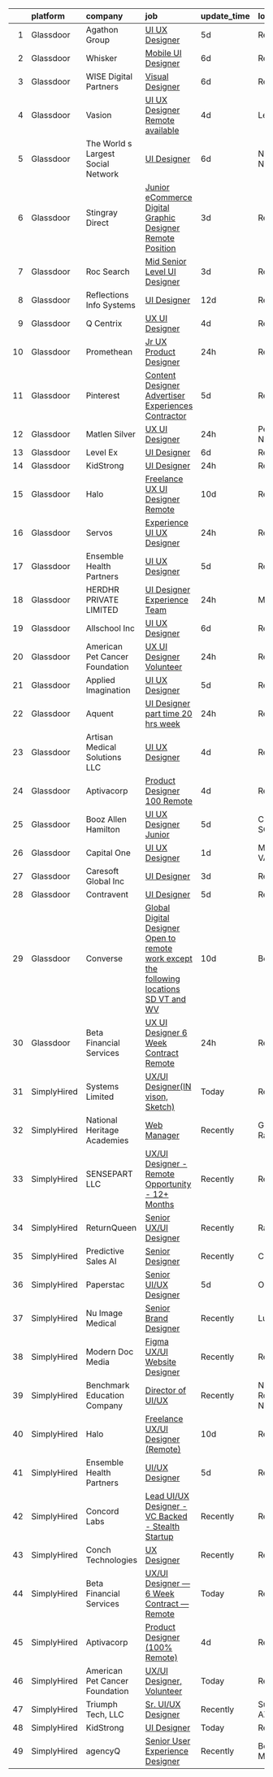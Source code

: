 

|    | platform    | company                            | job                                                                                                                                                                                                                                                                                                                                                                                                                                                                                                                                                                                                                                                                                                                                                                                                                                                                                                                                                | update_time   | location         |
|---:|:------------|:-----------------------------------|:---------------------------------------------------------------------------------------------------------------------------------------------------------------------------------------------------------------------------------------------------------------------------------------------------------------------------------------------------------------------------------------------------------------------------------------------------------------------------------------------------------------------------------------------------------------------------------------------------------------------------------------------------------------------------------------------------------------------------------------------------------------------------------------------------------------------------------------------------------------------------------------------------------------------------------------------------|:--------------|:-----------------|
|  1 | Glassdoor   | Agathon Group                      | [UI UX Designer](https://www.glassdoor.com/partner/jobListing.htm?pos=122&ao=1136043&s=58&guid=000001813cf0cad78f9128e1eb795b5a&src=GD_JOB_AD&t=SR&vt=w&ea=1&cs=1_cc56e215&cb=1654584822827&jobListingId=1007910470281&jrtk=3-0-1g4uf1io6pv2k801-1g4uf1iojpkgu800-ddf3dedcf1398ae1-)                                                                                                                                                                                                                                                                                                                                                                                                                                                                                                                                                                                                                                                               | 5d            | Remote           |
|  2 | Glassdoor   | Whisker                            | [Mobile UI Designer](https://www.glassdoor.com/partner/jobListing.htm?pos=101&ao=1110586&s=58&guid=000001813cf0cad78f9128e1eb795b5a&src=GD_JOB_AD&t=SR&vt=w&ea=1&cs=1_d8275b6b&cb=1654584822825&jobListingId=1007906987829&cpc=151E51E148764572&jrtk=3-0-1g4uf1io6pv2k801-1g4uf1iojpkgu800-3e63ae35ad6425d2--6NYlbfkN0DuO5AyZ4DbdVEdCWdwRW2X2xQLnXYxTgC22YElx7EXc8msMH0mY6KKmy9iETSqPoVG68_ymrySiBqnT_Z-kgUnZ7-8t8PHgBNZhJB5RmVN2egvIOAqSIUFXIpkxnT2hnaFxXIXPlKXPkHZJgtupdkrxL5zaVKiEHQ1wletxAELzj_eiLjuE-c532GHgLqR_zGRlpgROCt2V87XW8x451LvVpTHEHv0YE7Z9pvmoa49rVG2vDDl2OSHQKdXguzgU4q88PsnSz2uJCGkZlHHZSDGd1tIugi3ZPraBIRTncwhU7woYShipehA8k-cKcE89eQao9s-WVEGE7QcPrafrtAuQAn3g9_yeKI6mHzyAUsfxMW2Etm0GgzKzqbxGndUGj9NPd8ptoZ60A1VKrns7zpc6dvzX96rgSe6QBrSUbCeHf4hyLtyTWvJpeSY8oixNLKLRcSrlkJDAPYnPr6Ey04BTif_TY5zDUXcHtW-hC_gKRSgdO2oSeU2hSi5KCTQA3shTWFhgHD2moDHiMmHRuYjgAiQjYP8r0ex7YCvAzF_sazbMMRZaxul)                                      | 6d            | Remote           |
|  3 | Glassdoor   | WISE Digital Partners              | [Visual Designer](https://www.glassdoor.com/partner/jobListing.htm?pos=120&ao=1136043&s=58&guid=000001813cf0cad78f9128e1eb795b5a&src=GD_JOB_AD&t=SR&vt=w&ea=1&cs=1_87ef8d24&cb=1654584822827&jobListingId=1007905260768&jrtk=3-0-1g4uf1io6pv2k801-1g4uf1iojpkgu800-3c37b858ffb069c6-)                                                                                                                                                                                                                                                                                                                                                                                                                                                                                                                                                                                                                                                              | 6d            | Remote           |
|  4 | Glassdoor   | Vasion                             | [UI UX Designer  Remote available ](https://www.glassdoor.com/partner/jobListing.htm?pos=129&ao=1136043&s=58&guid=000001813cf0cad78f9128e1eb795b5a&src=GD_JOB_AD&t=SR&vt=w&cs=1_1c861067&cb=1654584822831&jobListingId=1007914776383&jrtk=3-0-1g4uf1io6pv2k801-1g4uf1iojpkgu800-02af91f7bce8d7a0-)                                                                                                                                                                                                                                                                                                                                                                                                                                                                                                                                                                                                                                                 | 4d            | Lehi, UT         |
|  5 | Glassdoor   | The World s Largest Social Network | [UI Designer](https://www.glassdoor.com/partner/jobListing.htm?pos=107&ao=1110586&s=58&guid=000001813cf0cad78f9128e1eb795b5a&src=GD_JOB_AD&t=SR&vt=w&ea=1&cs=1_ca6d9936&cb=1654584822826&jobListingId=1007907628103&cpc=6FC5BA77C9A4CD78&jrtk=3-0-1g4uf1io6pv2k801-1g4uf1iojpkgu800-99cd808f6a2f08b1--6NYlbfkN0DSgjPPcnEdvoK3uuxfISLALE6pB1FR7YSHOr_tSg5_QGIhoz_2VqUepdcKLBLI_zSHgN9Sz03KAnPYZUmx6b4z9mhRPODEy-O7qmoS_HStiINQjsdQqA3YjiQFX69lw-5-ZiQxY3XBCp1i3861rKurtjh3CQKJRE80zcKRvIKPJyUYv8B03li-04Adx-U1at1aZGsLFWhMSfATxnBKQmjJoY7YdoM-UIy4DBNKcpTkPWdGZmBljm5TM25bcl1ZdGIH1yt08wHPIfl7djvlgmhzjyq5CICaVXvNOgblB2Qsxxj8VoBBHqFF3CHpR3cu4sZtCPblyYLmATJzFDYHMfhx5ERcxs24DofmuvzJ10MKVyZh1VmvqsjxjY6EOJfD-Puo-zZF6QO05pGbrBGdr7_Ux7risoWCg75ejKeQXEE4tNDlx5wFmXHBZyG5OMKpf8gcXXnOiMldE8Igkx5mJAypKIRhcdrMSv5stxS7ZHCnruCnvSyyQ_0vIrlOecvLz3ybEo4ZtU1QL6VzWZKOdPdn4Ny_QkjUhuphXc73UBQW8KsII7ElfA6p1HS_T1VmlvzQv9A3puXiG5ES0oO4gh1B)             | 6d            | New York, NY     |
|  6 | Glassdoor   | Stingray Direct                    | [Junior eCommerce Digital Graphic Designer   Remote Position](https://www.glassdoor.com/partner/jobListing.htm?pos=104&ao=1110586&s=58&guid=000001813cf0cad78f9128e1eb795b5a&src=GD_JOB_AD&t=SR&vt=w&ea=1&cs=1_fe5de294&cb=1654584822825&jobListingId=1007916925681&cpc=654405A9B1E0A9F5&jrtk=3-0-1g4uf1io6pv2k801-1g4uf1iojpkgu800-c4f044e08a5aeb1a--6NYlbfkN0BhFJ8ddqZb8WQY2A-LeqcjzbfYC2yoFcx2RKsEMgWd6jGlCMHeR7ko2nHT3289qBbauEkqN3pPtFK1sf1zqQ3jiyCRpzmriXFxJxikwqYqh_Dx_h5baZNPCUYAqieA15MlIpzBYUCXd1fmBUXTtYUrnbEGMf_C04Gf-NhbsKsSpx0HwE9e_gBwjyDC_UjQLjUy6J1zoAf6uRr9Sm2Y6aoROeW02BvNe0YrQWZt4rnBHi-OqgwjtfG9FpHH2m-Ephx4wcayYFM7uq2XriU24rTNnkRXE1x3R-DZK542Jv0B7KZR279T4Qg0fPVTJ0Sm_kLv-FmF5DFwGDrCQ5Yd-1tkYiWxxob7crKlHf6gG5OnwrPIxwkgqdkXHbDG32oBOE1BghcI_a-Hpd9HSt5tAttwSlN0TUCEIEi9oAEAQNDbK04bGrJPlTdKl0b79g2T62y7SbRDZgp4nLAJH61a7K_q-iflsUUpswG12IdKfnnfRbk-XukmUqM5of4_A8hCrJXg3ibLW4tHg7h1BglQp8cg9i9wV6ZDj9WNTt-RIFLrkA%3D%3D) | 3d            | Remote           |
|  7 | Glassdoor   | Roc Search                         | [Mid Senior Level UI Designer](https://www.glassdoor.com/partner/jobListing.htm?pos=109&ao=1110586&s=58&guid=000001813cf0cad78f9128e1eb795b5a&src=GD_JOB_AD&t=SR&vt=w&ea=1&cs=1_b5faf460&cb=1654584822826&jobListingId=1007915949820&cpc=3BA4CE39D5B5DEF5&jrtk=3-0-1g4uf1io6pv2k801-1g4uf1iojpkgu800-325a1e1b5d8f42fa--6NYlbfkN0CMHfdvImXyhvk82aHanYmk_omNMXOkHedsHncAw9pogZQ8McdVG3ZgtV6D129IFYgkGozRgCjwawEtcvof2isAMJd4ao58voxGhYZjMg7nDDNsZsbiTjzCORehHChkQZN8mspy4ipgGIuQTI60ZDEUfds7wwoyVOGT2AV1FnWDqS3Vt2hRaN5YYqxtGELn9hcbg-IyZYEA1p3zUvQf-MsuUmJJx5Nmr5BnY-RGrNseyr6GI3RfKnohWay8RwPDSNWkbzmEgjGfTokBIP9zi0MUJ0TILNl8kbgMKi9iAO4zvxkyA6fRgRovoitJPTFSFT9OZvgyEwCjgO5JdTQxyInO6hoLqjtxhMgR6qIe497bHjs084RPM8Ij1xN22LClZ9vOtigdogcj7spl2GkEMgt_78qKPWsmq4723bLdoqDd2ju-_SdPFo-TNPDcAU4UG5JjcfLBoLxXfwEWs_UcQLI0ePOVbrnF9NA1Vmpu4vYMiZlrWKMRBVq9IPLY1jXhrZe4MStMHalWIg%3D%3D)                                                                | 3d            | Remote           |
|  8 | Glassdoor   | Reflections Info Systems           | [UI Designer](https://www.glassdoor.com/partner/jobListing.htm?pos=127&ao=1136043&s=58&guid=000001813cf0cad78f9128e1eb795b5a&src=GD_JOB_AD&t=SR&vt=w&ea=1&cs=1_c7c0f301&cb=1654584822831&jobListingId=1007892251899&jrtk=3-0-1g4uf1io6pv2k801-1g4uf1iojpkgu800-834f9289037a2bb3-)                                                                                                                                                                                                                                                                                                                                                                                                                                                                                                                                                                                                                                                                  | 12d           | Remote           |
|  9 | Glassdoor   | Q Centrix                          | [UX UI Designer](https://www.glassdoor.com/partner/jobListing.htm?pos=126&ao=1136043&s=58&guid=000001813cf0cad78f9128e1eb795b5a&src=GD_JOB_AD&t=SR&vt=w&cs=1_55e899ba&cb=1654584822827&jobListingId=1007913461349&jrtk=3-0-1g4uf1io6pv2k801-1g4uf1iojpkgu800-0c1735457f41d335-)                                                                                                                                                                                                                                                                                                                                                                                                                                                                                                                                                                                                                                                                    | 4d            | Remote           |
| 10 | Glassdoor   | Promethean                         | [Jr UX Product Designer](https://www.glassdoor.com/partner/jobListing.htm?pos=124&ao=1136043&s=58&guid=000001813cf0cad78f9128e1eb795b5a&src=GD_JOB_AD&t=SR&vt=w&ea=1&cs=1_64a992f2&cb=1654584822827&jobListingId=1007921869956&jrtk=3-0-1g4uf1io6pv2k801-1g4uf1iojpkgu800-17dca1f3123e9b47-)                                                                                                                                                                                                                                                                                                                                                                                                                                                                                                                                                                                                                                                       | 24h           | Remote           |
| 11 | Glassdoor   | Pinterest                          | [Content Designer  Advertiser Experiences  Contractor ](https://www.glassdoor.com/partner/jobListing.htm?pos=112&ao=1136043&s=58&guid=000001813cf0cad78f9128e1eb795b5a&src=GD_JOB_AD&t=SR&vt=w&cs=1_06f35470&cb=1654584822826&jobListingId=1007910953399&jrtk=3-0-1g4uf1io6pv2k801-1g4uf1iojpkgu800-b176ff9aa66c943f-)                                                                                                                                                                                                                                                                                                                                                                                                                                                                                                                                                                                                                             | 5d            | Remote           |
| 12 | Glassdoor   | Matlen Silver                      | [UX UI Designer](https://www.glassdoor.com/partner/jobListing.htm?pos=108&ao=1110586&s=58&guid=000001813cf0cad78f9128e1eb795b5a&src=GD_JOB_AD&t=SR&vt=w&ea=1&cs=1_8cfcb5e6&cb=1654584822826&jobListingId=1007921830743&cpc=F4EED0218A761C36&jrtk=3-0-1g4uf1io6pv2k801-1g4uf1iojpkgu800-a63cd42a3cb6d9db--6NYlbfkN0ADTliTSg4K3aDxe8vkHVVj5ml6bx8ND6Ab8oliGx3AtQak9O875La2bFZ7Jqdg5u31VOMGlNnC4GSVMJCnWQZVDAAUt2aimAZrNzhgAYnADeKGi3ib3rRWi4ItI3rpFHEAijjoqO-AueETlTbtNtfIdlJYr-yxXp7Bf4x1hVE2LQkktDrrj51BvTnk6GaiNz2aedTn7stD15zczfLnlkg3oiEOAMMf48wMY0dc_euSbFl4KBGrk7EtUP1546ABWzAIFK-o7Vn0siwlOOlE7DkJGeVKOfNcWeyo7C7syEBhcefUPGLH_0mlnKm1ZGJX6xg1MfWHlMWFHhxOtlOghrm1rVSjtoPaG1crk48pmwUi6MezpVia6yM1TWPAKWsjPJKaNyeoLtXh6DMzetVa9-Q9FKvy2Pd4F2XI3H9GrfhtgpanHW57rRqFGLZPClPX06VftaxwkpiKBEe78eWxzXK6HFr92xQ4fpk%3D)                                                                                                                            | 24h           | Pennington, NJ   |
| 13 | Glassdoor   | Level Ex                           | [UI Designer](https://www.glassdoor.com/partner/jobListing.htm?pos=130&ao=1136043&s=58&guid=000001813cf0cad78f9128e1eb795b5a&src=GD_JOB_AD&t=SR&vt=w&cs=1_9080e511&cb=1654584822831&jobListingId=1007906811724&jrtk=3-0-1g4uf1io6pv2k801-1g4uf1iojpkgu800-6832d619abe5aa01-)                                                                                                                                                                                                                                                                                                                                                                                                                                                                                                                                                                                                                                                                       | 6d            | Remote           |
| 14 | Glassdoor   | KidStrong                          | [UI Designer](https://www.glassdoor.com/partner/jobListing.htm?pos=114&ao=1136043&s=58&guid=000001813cf0cad78f9128e1eb795b5a&src=GD_JOB_AD&t=SR&vt=w&ea=1&cs=1_b98c1e25&cb=1654584822826&jobListingId=1007921410498&jrtk=3-0-1g4uf1io6pv2k801-1g4uf1iojpkgu800-1d37f1d9781d48c6-)                                                                                                                                                                                                                                                                                                                                                                                                                                                                                                                                                                                                                                                                  | 24h           | Remote           |
| 15 | Glassdoor   | Halo                               | [Freelance UX UI Designer  Remote ](https://www.glassdoor.com/partner/jobListing.htm?pos=110&ao=1136043&s=58&guid=000001813cf0cad78f9128e1eb795b5a&src=GD_JOB_AD&t=SR&vt=w&cs=1_b1e5a3ac&cb=1654584822826&jobListingId=1007898771732&jrtk=3-0-1g4uf1io6pv2k801-1g4uf1iojpkgu800-aff68833c903062d-)                                                                                                                                                                                                                                                                                                                                                                                                                                                                                                                                                                                                                                                 | 10d           | Remote           |
| 16 | Glassdoor   | Servos                             | [Experience  UI UX  Designer](https://www.glassdoor.com/partner/jobListing.htm?pos=116&ao=1136043&s=58&guid=000001813cf0cad78f9128e1eb795b5a&src=GD_JOB_AD&t=SR&vt=w&ea=1&cs=1_c31e5fb1&cb=1654584822826&jobListingId=1007921989669&jrtk=3-0-1g4uf1io6pv2k801-1g4uf1iojpkgu800-e7120b906a42439b-)                                                                                                                                                                                                                                                                                                                                                                                                                                                                                                                                                                                                                                                  | 24h           | Remote           |
| 17 | Glassdoor   | Ensemble Health Partners           | [UI UX Designer](https://www.glassdoor.com/partner/jobListing.htm?pos=111&ao=1136043&s=58&guid=000001813cf0cad78f9128e1eb795b5a&src=GD_JOB_AD&t=SR&vt=w&cs=1_d6882b13&cb=1654584822826&jobListingId=1007909232518&jrtk=3-0-1g4uf1io6pv2k801-1g4uf1iojpkgu800-955233f61d989e93-)                                                                                                                                                                                                                                                                                                                                                                                                                                                                                                                                                                                                                                                                    | 5d            | Remote           |
| 18 | Glassdoor   | HERDHR PRIVATE LIMITED             | [UI Designer  Experience Team ](https://www.glassdoor.com/partner/jobListing.htm?pos=125&ao=1136043&s=58&guid=000001813cf0cad78f9128e1eb795b5a&src=GD_JOB_AD&t=SR&vt=w&cs=1_1e4eedb3&cb=1654584822827&jobListingId=1007921851850&jrtk=3-0-1g4uf1io6pv2k801-1g4uf1iojpkgu800-5a0c86c347283c8b-)                                                                                                                                                                                                                                                                                                                                                                                                                                                                                                                                                                                                                                                     | 24h           | Marina, CA       |
| 19 | Glassdoor   | Allschool Inc                      | [UI UX Designer](https://www.glassdoor.com/partner/jobListing.htm?pos=128&ao=1136043&s=58&guid=000001813cf0cad78f9128e1eb795b5a&src=GD_JOB_AD&t=SR&vt=w&ea=1&cs=1_0f6d2296&cb=1654584822831&jobListingId=1007904964571&jrtk=3-0-1g4uf1io6pv2k801-1g4uf1iojpkgu800-e2fdd391107861df-)                                                                                                                                                                                                                                                                                                                                                                                                                                                                                                                                                                                                                                                               | 6d            | Remote           |
| 20 | Glassdoor   | American Pet Cancer Foundation     | [UX UI Designer  Volunteer](https://www.glassdoor.com/partner/jobListing.htm?pos=121&ao=1136043&s=58&guid=000001813cf0cad78f9128e1eb795b5a&src=GD_JOB_AD&t=SR&vt=w&ea=1&cs=1_03d47dea&cb=1654584822827&jobListingId=1007920977793&jrtk=3-0-1g4uf1io6pv2k801-1g4uf1iojpkgu800-96efcef2170faac1-)                                                                                                                                                                                                                                                                                                                                                                                                                                                                                                                                                                                                                                                    | 24h           | Remote           |
| 21 | Glassdoor   | Applied Imagination                | [UI UX Designer](https://www.glassdoor.com/partner/jobListing.htm?pos=106&ao=1110586&s=58&guid=000001813cf0cad78f9128e1eb795b5a&src=GD_JOB_AD&t=SR&vt=w&ea=1&cs=1_82126c78&cb=1654584822826&jobListingId=1007909595292&cpc=AC285F3A3ECA6BB0&jrtk=3-0-1g4uf1io6pv2k801-1g4uf1iojpkgu800-b26e10f41467c019--6NYlbfkN0D8j9N0G3bmE7t_bRxWCnyO3V8nRNicLzIRxQmtr6sajtSbey-JVwvqpuEBj86dBe4ufdw7rGazgWGbn8rb-wSOVL3vHFpa1_CjVZlvLc6JytDKb3o-u8MmpV-djDjMhPFLatrXgIzayfHQ-LulI_KApjwX5khRiiV9TLmYebwXa02vhdNslwaqk5mY1OZrvFsjenn4SVYmVqcQQav5rHU6zf6vZDNAAc4ev32c8ucrYdWfFbMeNvt77XpbE9VQ5839Qnl8dKyaie1IIMm1oYbyCbHgdLgEfYXvJilU56RVnFbJSyGoeiYWEtOiAf55cs8NoSsXpLH1w6ID9xmGnlBTPN3Hlasu_gx_66xyPWtFXVxKFKBhSyWFSUMkxTpPnwHUnk0Gt3YSB8UMHxe4tUeIvbUFOF60N0xXUxs1qNzOQum_SNer7Tb-NHaAb4Oe3pnxJpfkzDO0UN4tk0cVMigaY8AXeC1dUnMcq6oiAy03Z8LdgnOsZzDS)                                                                                                          | 5d            | Remote           |
| 22 | Glassdoor   | Aquent                             | [UI Designer  part time  20 hrs   week ](https://www.glassdoor.com/partner/jobListing.htm?pos=103&ao=1110586&s=58&guid=000001813cf0cad78f9128e1eb795b5a&src=GD_JOB_AD&t=SR&vt=w&cs=1_b7d3a28d&cb=1654584822825&jobListingId=1007921832582&cpc=0C139D4CAD5A6DB2&jrtk=3-0-1g4uf1io6pv2k801-1g4uf1iojpkgu800-dc20e7605d870c15--6NYlbfkN0DMrcEu7yrtATojKJA7cEzGQ3FdRGWLh0CZQInL4ECGI9gD0Wolx9R2EDT7B77c2cSb21UpoZIp8C0EIAHBPtBNtdYuk1CgoNSiFblyJG94d5LWRH8VJaPhwQI-SLzB2pYSiCVkc8dDWAgK4Asj_TNzmB9_1YF5JAPPWNgxPPtC1lFcaJfxMOI89EpfhFKtIKcvCY8D0U2uTHIR8mizMUIr4U-KTG9HCphaTELLgPvvQVURkpJ304gJB3NhuHlp9zjpuFm1zObIrjhv_GXmYIsm76e6_PNlzCnleHGztr1mapyI0dttIiNwFOQyML7ahlSUcVpZGr0OgtvY_zSeIU0MZQnIJzCVWQnV-XFc9X9Phar1V7-q8LSCIE-jWVXNC66Wrqks4wJNuUtiPFaezM_7faHmrsx3k4G5-9Arxn_ezX0KM6tFEx4Lfky2-4NMXdGtszhUq-n76rSlD123KMRM)                                                                                                                       | 24h           | Remote           |
| 23 | Glassdoor   | Artisan Medical Solutions  LLC     | [UI UX Designer](https://www.glassdoor.com/partner/jobListing.htm?pos=105&ao=1110586&s=58&guid=000001813cf0cad78f9128e1eb795b5a&src=GD_JOB_AD&t=SR&vt=w&ea=1&cs=1_6df42208&cb=1654584822826&jobListingId=1007913791872&cpc=C4A69CCDBB3B9599&jrtk=3-0-1g4uf1io6pv2k801-1g4uf1iojpkgu800-314b1ca663a14c22--6NYlbfkN0BKJiktDh5w2jfi2btcTuMZsz1aoc_n2HEeeG_5fW6GsDlN-sb7hc2CZ5tcmkzoQE3oFI_88A81gN46dAkt6H8eRWfZj4LsDLIukcyc62mG_zemrggH5qqML9r-QTNyZ_Q41D3T-pnKBBIYSZ8r-4pD2bek7_o8GbgGdT8jtjSPFM4s7OBfMQSH4Szn7V9JOR5gkXeTbPwhf8uRnbDsDjhWPLjJwVPniUaC_Z0HU7tGhiqsLYzTgxGP9atB_h95gVk8q2FPDRdXr3g1N8SUC_VG-pO5Lq_2N3XyfP9rrh_7u3-AwJhd9Nttz6mfReC-469Oa8OkQmSfvHeMOkQsFVu5JsmP9SX1Z9ycE7NnXzuAbmrcmaFdscInRenaTawRar4YFLdxfOAH_DBcZTV3tVnMt5R_FrzpuvLNTKuHaHFsHxWomeFU1b4181nJzpu2Fx4NfAaptzYvXGr476MtklXDn1rjoAt9Ytd5a72s-KrtjEZkMqRLokwc)                                                                                                          | 4d            | Remote           |
| 24 | Glassdoor   | Aptivacorp                         | [Product Designer  100  Remote ](https://www.glassdoor.com/partner/jobListing.htm?pos=115&ao=1136043&s=58&guid=000001813cf0cad78f9128e1eb795b5a&src=GD_JOB_AD&t=SR&vt=w&ea=1&cs=1_43aa245f&cb=1654584822826&jobListingId=1007914048850&jrtk=3-0-1g4uf1io6pv2k801-1g4uf1iojpkgu800-90d18228e0cf6400-)                                                                                                                                                                                                                                                                                                                                                                                                                                                                                                                                                                                                                                               | 4d            | Remote           |
| 25 | Glassdoor   | Booz Allen Hamilton                | [UI UX Designer  Junior](https://www.glassdoor.com/partner/jobListing.htm?pos=118&ao=1136043&s=58&guid=000001813cf0cad78f9128e1eb795b5a&src=GD_JOB_AD&t=SR&vt=w&cs=1_98db86aa&cb=1654584822826&jobListingId=1007910345550&jrtk=3-0-1g4uf1io6pv2k801-1g4uf1iojpkgu800-67e813fa44c124df-)                                                                                                                                                                                                                                                                                                                                                                                                                                                                                                                                                                                                                                                            | 5d            | Charleston, SC   |
| 26 | Glassdoor   | Capital One                        | [UI UX Designer](https://www.glassdoor.com/partner/jobListing.htm?pos=102&ao=1110586&s=58&guid=000001813cf0cad78f9128e1eb795b5a&src=GD_JOB_AD&t=SR&vt=w&cs=1_c0a1ccc4&cb=1654584822825&jobListingId=1007919456230&cpc=C19BE7EA145E205E&jrtk=3-0-1g4uf1io6pv2k801-1g4uf1iojpkgu800-36d7544ba13d1f22--6NYlbfkN0C3j_zLGvpMLCdiZ0WC46XqVTA1VMZzOzKXPhAXwYlrNb9EbKZEg8x0wzjxx-xvfPq-kYH0gVWqFUvFhotiwq1i5uMcJqCkzSj6r5FsBIUQRGVPYuhdbaE-_AipR5iH3XwbYK4I4KSqH0vjIGBzf7i4S_2088tKVF3c7aags25ZwP0gseXrTJSKtw3netKZT7jyXIjNpuO8F1TKF4KfDuBIpddHXTuI4Gv7DbiyWcscHaDUJgR_msaofOck7zewCbwDZlvU5O6_cC7nZqURUPDR4tSdDQad3PExw-m4bJDYHvKqpQPywQfEsuwaka5tPECnrOgWGGcYgNEzBdZzzKBg4GMOMMMFQ3y0pvqCTvoy981QCNnvgRPfC6xkxpG-er97Lb7JcpOwrCrlAgXNpN-AkixPe68vw7NPCplTbgQkdj1aLxSazsfMAAv9X3rg7YA%3D)                                                                                                                                                                 | 1d            | McLean, VA       |
| 27 | Glassdoor   | Caresoft Global  Inc               | [UI Designer](https://www.glassdoor.com/partner/jobListing.htm?pos=117&ao=1136043&s=58&guid=000001813cf0cad78f9128e1eb795b5a&src=GD_JOB_AD&t=SR&vt=w&ea=1&cs=1_98e2ffd2&cb=1654584822826&jobListingId=1007915894218&jrtk=3-0-1g4uf1io6pv2k801-1g4uf1iojpkgu800-64a0264cdeb85fbf-)                                                                                                                                                                                                                                                                                                                                                                                                                                                                                                                                                                                                                                                                  | 3d            | Remote           |
| 28 | Glassdoor   | Contravent                         | [UI Designer](https://www.glassdoor.com/partner/jobListing.htm?pos=119&ao=1136043&s=58&guid=000001813cf0cad78f9128e1eb795b5a&src=GD_JOB_AD&t=SR&vt=w&ea=1&cs=1_a75c0b55&cb=1654584822827&jobListingId=1007910265156&jrtk=3-0-1g4uf1io6pv2k801-1g4uf1iojpkgu800-94d59bc691541b4f-)                                                                                                                                                                                                                                                                                                                                                                                                                                                                                                                                                                                                                                                                  | 5d            | Remote           |
| 29 | Glassdoor   | Converse                           | [Global Digital Designer  Open to remote work  except the following locations  SD  VT  and WV ](https://www.glassdoor.com/partner/jobListing.htm?pos=123&ao=1136043&s=58&guid=000001813cf0cad78f9128e1eb795b5a&src=GD_JOB_AD&t=SR&vt=w&cs=1_8a5a332e&cb=1654584822827&jobListingId=1007899058664&jrtk=3-0-1g4uf1io6pv2k801-1g4uf1iojpkgu800-5784a39baafff39a-)                                                                                                                                                                                                                                                                                                                                                                                                                                                                                                                                                                                     | 10d           | Boston, MA       |
| 30 | Glassdoor   | Beta Financial Services            | [UX UI Designer   6 Week Contract   Remote](https://www.glassdoor.com/partner/jobListing.htm?pos=113&ao=1136043&s=58&guid=000001813cf0cad78f9128e1eb795b5a&src=GD_JOB_AD&t=SR&vt=w&ea=1&cs=1_465e4f66&cb=1654584822826&jobListingId=1007921502137&jrtk=3-0-1g4uf1io6pv2k801-1g4uf1iojpkgu800-6dd1c9638a1a21a4-)                                                                                                                                                                                                                                                                                                                                                                                                                                                                                                                                                                                                                                    | 24h           | Remote           |
| 31 | SimplyHired | Systems Limited                    | [UX/UI Designer(IN vison, Sketch)](https://www.simplyhired.com/job/8GcUHVdOWpwAUI9tgout190iRaRwuxUg-WngNYmgJznACyUDBF0nsA?q=ui+designer)                                                                                                                                                                                                                                                                                                                                                                                                                                                                                                                                                                                                                                                                                                                                                                                                           | Today         | Remote           |
| 32 | SimplyHired | National Heritage Academies        | [Web Manager](https://www.simplyhired.com/job/93uW3waS_EPEhfWy4-KEk3PM0hv4UEn7BaIF9KFbjbwumCwt7ECBrQ?q=ui+designer)                                                                                                                                                                                                                                                                                                                                                                                                                                                                                                                                                                                                                                                                                                                                                                                                                                | Recently      | Grand Rapids, MI |
| 33 | SimplyHired | SENSEPART LLC                      | [UX/UI Designer - Remote Opportunity - 12+ Months](https://www.simplyhired.com/job/fwW0fINHh_3J4um11jlMU1LJujUIbworTGhTCnLFPFZs6DDyZBRf3w?q=ui+designer)                                                                                                                                                                                                                                                                                                                                                                                                                                                                                                                                                                                                                                                                                                                                                                                           | Recently      | Remote           |
| 34 | SimplyHired | ReturnQueen                        | [Senior UX/UI Designer](https://www.simplyhired.com/job/Ny1GneB6RrcsBpQdee8rr4myZOR7nFCqkfZB-fgX_OGyXzU7e-wOpQ?q=ui+designer)                                                                                                                                                                                                                                                                                                                                                                                                                                                                                                                                                                                                                                                                                                                                                                                                                      | Recently      | Ramsey, NJ       |
| 35 | SimplyHired | Predictive Sales AI                | [Senior Designer](https://www.simplyhired.com/job/A0Eh7KY7cNhiD6WGEdGEHr6rwwDNI3dg2GFNxc4MwFRVjun7YqUaxA?q=ui+designer)                                                                                                                                                                                                                                                                                                                                                                                                                                                                                                                                                                                                                                                                                                                                                                                                                            | Recently      | Chicago, IL      |
| 36 | SimplyHired | Paperstac                          | [Senior UI/UX Designer](https://www.simplyhired.com/job/7DvJUfV1-glWnQraeycggO6s3_EM7nU1aXMFwULTa3P7UNO7HS1Y5A?q=ui+designer)                                                                                                                                                                                                                                                                                                                                                                                                                                                                                                                                                                                                                                                                                                                                                                                                                      | 5d            | Orlando, FL      |
| 37 | SimplyHired | Nu Image Medical                   | [Senior Brand Designer](https://www.simplyhired.com/job/ijU7On9edRqzPg7oCJJItztyl0Y-5tLjCbY7r1o7T9QXwm5o_R8lBg?q=ui+designer)                                                                                                                                                                                                                                                                                                                                                                                                                                                                                                                                                                                                                                                                                                                                                                                                                      | Recently      | Lutz, FL         |
| 38 | SimplyHired | Modern Doc Media                   | [Figma UX/UI Website Designer](https://www.simplyhired.com/job/uZuFZhcZ8Zk9g1sit0ti-JAHmt4296dIDymL4sgok26GIGFbJqvz9Q?q=ui+designer)                                                                                                                                                                                                                                                                                                                                                                                                                                                                                                                                                                                                                                                                                                                                                                                                               | Recently      | Remote           |
| 39 | SimplyHired | Benchmark Education Company        | [Director of UI/UX](https://www.simplyhired.com/job/KO1eYouOodomWKEI8o7VRvBWWjPBnon86SDLTSpqVdH5p7BxDSV2LQ?q=ui+designer)                                                                                                                                                                                                                                                                                                                                                                                                                                                                                                                                                                                                                                                                                                                                                                                                                          | Recently      | New Rochelle, NY |
| 40 | SimplyHired | Halo                               | [Freelance UX/UI Designer (Remote)](https://www.simplyhired.com/job/-T32NtV-D7VMlMvUmThv4PCvxZBKHTas3srB94E0JwOEPny--5c-nQ?q=ui+designer)                                                                                                                                                                                                                                                                                                                                                                                                                                                                                                                                                                                                                                                                                                                                                                                                          | 10d           | Remote           |
| 41 | SimplyHired | Ensemble Health Partners           | [UI/UX Designer](https://www.simplyhired.com/job/bL8RX6PVYYez-JCUHti4kpKGwiwp_uwpVSCBR2fbwVifBqxjUd4zhg?q=ui+designer)                                                                                                                                                                                                                                                                                                                                                                                                                                                                                                                                                                                                                                                                                                                                                                                                                             | 5d            | Remote           |
| 42 | SimplyHired | Concord Labs                       | [Lead UI/UX Designer - VC Backed - Stealth Startup](https://www.simplyhired.com/job/IjncJ9X7GXwASYBMGzhxkwbDbyxuR_oDzkKYeY0-K4y8P4FifsIoXg?q=ui+designer)                                                                                                                                                                                                                                                                                                                                                                                                                                                                                                                                                                                                                                                                                                                                                                                          | Recently      | Remote           |
| 43 | SimplyHired | Conch Technologies                 | [UX Designer](https://www.simplyhired.com/job/ojwxWNLXkg97pCXdovigFomc_gsl_X4BH93_a_kgFY7JHLtZKbFMHA?q=ui+designer)                                                                                                                                                                                                                                                                                                                                                                                                                                                                                                                                                                                                                                                                                                                                                                                                                                | Recently      | Remote           |
| 44 | SimplyHired | Beta Financial Services            | [UX/UI Designer — 6 Week Contract — Remote](https://www.simplyhired.com/job/1GpYu8hKn2XN2w9mJQG6XIpzLBVdzvJCAY71xvvOi4UNZ0cjLmKn1w?q=ui+designer)                                                                                                                                                                                                                                                                                                                                                                                                                                                                                                                                                                                                                                                                                                                                                                                                  | Today         | Remote           |
| 45 | SimplyHired | Aptivacorp                         | [Product Designer (100% Remote)](https://www.simplyhired.com/job/fnaZhdkwZE51IH2mOTu3YwVyatXdVea-on2z7i9XJYjVV1Vdcn-ckQ?q=ui+designer)                                                                                                                                                                                                                                                                                                                                                                                                                                                                                                                                                                                                                                                                                                                                                                                                             | 4d            | Remote           |
| 46 | SimplyHired | American Pet Cancer Foundation     | [UX/UI Designer, Volunteer](https://www.simplyhired.com/job/pZJFk-3UEK4Y7D8R0VbJe7BxcioJpesArJs4660mW2rqe4PZ5opLcg?q=ui+designer)                                                                                                                                                                                                                                                                                                                                                                                                                                                                                                                                                                                                                                                                                                                                                                                                                  | Today         | Remote           |
| 47 | SimplyHired | Triumph Tech, LLC                  | [Sr. UI/UX Designer](https://www.simplyhired.com/job/zCJ6toiEfnc_RzN_-0qdku7_3QNgpawiKp-eFnlkG8V8aetj638hLg?q=ui+designer)                                                                                                                                                                                                                                                                                                                                                                                                                                                                                                                                                                                                                                                                                                                                                                                                                         | Recently      | Sun City, AZ     |
| 48 | SimplyHired | KidStrong                          | [UI Designer](https://www.simplyhired.com/job/YEpPrpKXuljT-V1BySkPT3tc3DceNP6Ti1U0ZpYP0zQgNZgxjGE9Jw?q=ui+designer)                                                                                                                                                                                                                                                                                                                                                                                                                                                                                                                                                                                                                                                                                                                                                                                                                                | Today         | Remote           |
| 49 | SimplyHired | agencyQ                            | [Senior User Experience Designer](https://www.simplyhired.com/job/cIDtvicOoH53aMYEP0Ljm-akwv5PTKqGSpFWDKdyocaD4666RjrRkA?q=ui+designer)                                                                                                                                                                                                                                                                                                                                                                                                                                                                                                                                                                                                                                                                                                                                                                                                            | Recently      | Bethesda, MD     |